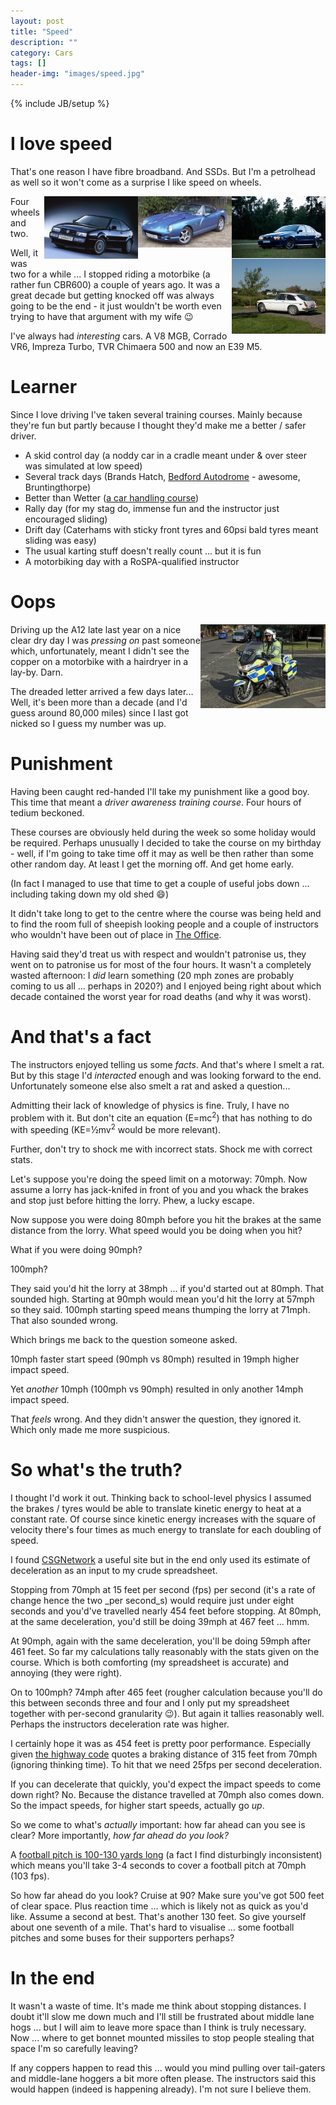 ```yaml
---
layout: post
title: "Speed"
description: ""
category: Cars
tags: []
header-img: "images/speed.jpg"
---
```

{% include JB/setup %}

# I love speed

That's one reason I have fibre broadband.  And SSDs.  But I'm a petrolhead as well so it won't come as a surprise I like speed on wheels.

<img src="/images/bmw.jpg" align="right" class="frameit" width="150px">
<img src="/images/tvr.jpg" align="right" class="frameit" width="150px">
<img src="/images/corrado-vr6.jpg" align="right" class="frameit" width="150px">
<img src="/images/mgbv8.jpg" align="right" class="frameit" width="150px">

Four wheels and two.

Well, it was two for a while ... I stopped riding a motorbike (a rather fun CBR600) a couple of years ago.  It was a great decade but getting knocked off was always going to be the end - it just wouldn't be worth even trying to have that argument with my wife :wink:

I've always had _interesting_ cars.  A V8 MGB, Corrado VR6, Impreza Turbo, TVR Chimaera 500 and now an E39 M5.

# Learner

Since I love driving I've taken several training courses.  Mainly because they're fun but partly because I thought they'd make me a better / safer driver.

- A skid control day (a noddy car in a cradle meant under & over steer was simulated at low speed)
- Several track days (Brands Hatch, [Bedford Autodrome](http://www.palmersport.com) - awesome, Bruntingthorpe)
- Better than Wetter ([a car handling course](http://www.donpalmer.co.uk/car-control.html))
- Rally day (for my stag do, immense fun and the instructor just encouraged sliding)
- Drift day (Caterhams with sticky front tyres and 60psi bald tyres meant sliding was easy)
- The usual karting stuff doesn't really count ... but it is fun
- A motorbiking day with a RoSPA-qualified instructor

# Oops

<img src="/images/police-motorcyclist.jpg" align="right" class="frameit" width="200px">

Driving up the A12 late last year on a nice clear dry day I was _pressing on_ past someone which, unfortunately, meant I didn't see the copper on a motorbike with a hairdryer in a lay-by.  Darn.

The dreaded letter arrived a few days later...  Well, it's been more than a decade (and I'd guess around 80,000 miles) since I last got nicked so I guess my number was up.

# Punishment

Having been caught red-handed I'll take my punishment like a good boy.  This time that meant a _driver awareness training course_.  Four hours of tedium beckoned.

These courses are obviously held during the week so some holiday would be required.  Perhaps unusually I decided to take the course on my birthday - well, if I'm going to take time off it may as well be then rather than some other random day.  At least I get the morning off.  And get home early.

(In fact I managed to use that time to get a couple of useful jobs down ... including taking down my old shed :smile:)

It didn't take long to get to the centre where the course was being held and to find the room full of sheepish looking people and a couple of instructors who wouldn't have been out of place in [The Office](http://en.wikipedia.org/wiki/The_Office_(UK_TV_series)).

Having said they'd treat us with respect and wouldn't patronise us, they went on to patronise us for most of the four hours.  It wasn't a completely wasted afternoon: I _did_ learn something (20 mph zones are probably coming to us all ... perhaps in 2020?) and I enjoyed being right about which decade contained the worst year for road deaths (and why it was worst).

# And that's a fact

The instructors enjoyed telling us some _facts_.  And that's where I smelt a rat.  But by this stage I'd _interacted_ enough and was looking forward to the end.  Unfortunately someone else also smelt a rat and asked a question...

Admitting their lack of knowledge of physics is fine.  Truly, I have no problem with it.  But don't cite an equation (E=mc<sup>2</sup>) that has nothing to do with speeding (KE=&frac12;mv<sup>2</sup> would be more relevant).

Further, don't try to shock me with incorrect stats.  Shock me with correct stats.

Let's suppose you're doing the speed limit on a motorway: 70mph.  Now assume a lorry has jack-knifed in front of you and you whack the brakes and stop just before hitting the lorry.  Phew, a lucky escape.

Now suppose you were doing 80mph before you hit the brakes at the same distance from the lorry.  What speed would you be doing when you hit?

What if you were doing 90mph?

100mph?

They said you'd hit the lorry at 38mph ... if you'd started out at 80mph.  That sounded high.  Starting at 90mph would mean you'd hit the lorry at 57mph so they said.  100mph starting speed means thumping the lorry at 71mph.  That also sounded wrong.

Which brings me back to the question someone asked.

10mph faster start speed (90mph vs 80mph) resulted in 19mph higher impact speed.

Yet _another_ 10mph (100mph vs 90mph) resulted in only another 14mph impact speed.

That _feels_ wrong.  And they didn't answer the question, they ignored it.  Which only made me more suspicious.

# So what's the truth?

I thought I'd work it out.  Thinking back to school-level physics I assumed the brakes / tyres would be able to translate kinetic energy to heat at a constant rate.  Of course since kinetic energy increases with the square of velocity there's four times as much energy to translate for each doubling of speed.

I found [CSGNetwork](http://www.csgnetwork.com/stopdistinfo.html) a useful site but in the end only used its estimate of deceleration as an input to my crude spreadsheet.

Stopping from 70mph at 15 feet per second (fps) per second (it's a rate of change hence the two _per second_s) would require just under eight seconds and you'd've travelled nearly 454 feet before stopping.  At 80mph, at the same deceleration, you'd still be doing 39mph at 467 feet ... hmm.

At 90mph, again with the same deceleration, you'll be doing 59mph after 461 feet.  So far my calculations tally reasonably with the stats given on the course.  Which is both comforting (my spreadsheet is accurate) and annoying (they were right).

On to 100mph?  74mph after 465 feet (rougher calculation because you'll do this between seconds three and four and I only put my spreadsheet together with per-second granularity :wink:).  But again it tallies reasonably well.  Perhaps the instructors deceleration rate was higher.

I certainly hope it was as 454 feet is pretty poor performance.  Especially given [the highway code](http://www.thedrivingtests.co.uk/images/distances.jpg) quotes a braking distance of 315 feet from 70mph (ignoring thinking time).  To hit that we need 25fps per second deceleration.

If you can decelerate that quickly, you'd expect the impact speeds to come down right?  No.  Because the distance travelled at 70mph also comes down.  So the impact speeds, for higher start speeds, actually go _up_.

So we come to what's _actually_ important: how far ahead can you see is clear?  More importantly, _how far ahead do you look?_

A [football pitch is 100-130 yards long](http://news.bbc.co.uk/sport1/hi/football/rules_and_equipment/4200666.stm) (a fact I find disturbingly inconsistent) which means you'll take 3-4 seconds to cover a football pitch at 70mph (103 fps).

So how far ahead do you look?  Cruise at 90?  Make sure you've got 500 feet of clear space.  Plus reaction time ... which is likely not as quick as you'd like.  Assume a second at best.  That's another 130 feet.  So give yourself about one seventh of a mile.  That's hard to visualise ... some football pitches and some buses for their supporters perhaps?

# In the end

It wasn't a waste of time.  It's made me think about stopping distances.  I doubt it'll slow me down much  and I'll still be frustrated about middle lane hogs ... but I will aim to leave more space than I think is truly necessary.  Now ... where to get bonnet mounted missiles to stop people stealing that space I'm so carefully leaving?

If any coppers happen to read this ... would you mind pulling over tail-gaters and middle-lane hoggers a bit more often please.  The instructors said this would happen (indeed is happening already).  I'm not sure I believe them.
